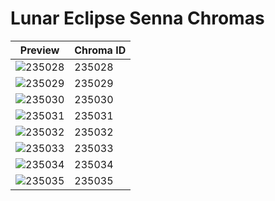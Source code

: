 # Lunar Eclipse Senna Chromas

| Preview | Chroma ID |
|---------|-----------|
| ![235028](https://raw.communitydragon.org/latest/plugins/rcp-be-lol-game-data/global/default/v1/champion-chroma-images/235/235028.png) | 235028 |
| ![235029](https://raw.communitydragon.org/latest/plugins/rcp-be-lol-game-data/global/default/v1/champion-chroma-images/235/235029.png) | 235029 |
| ![235030](https://raw.communitydragon.org/latest/plugins/rcp-be-lol-game-data/global/default/v1/champion-chroma-images/235/235030.png) | 235030 |
| ![235031](https://raw.communitydragon.org/latest/plugins/rcp-be-lol-game-data/global/default/v1/champion-chroma-images/235/235031.png) | 235031 |
| ![235032](https://raw.communitydragon.org/latest/plugins/rcp-be-lol-game-data/global/default/v1/champion-chroma-images/235/235032.png) | 235032 |
| ![235033](https://raw.communitydragon.org/latest/plugins/rcp-be-lol-game-data/global/default/v1/champion-chroma-images/235/235033.png) | 235033 |
| ![235034](https://raw.communitydragon.org/latest/plugins/rcp-be-lol-game-data/global/default/v1/champion-chroma-images/235/235034.png) | 235034 |
| ![235035](https://raw.communitydragon.org/latest/plugins/rcp-be-lol-game-data/global/default/v1/champion-chroma-images/235/235035.png) | 235035 |